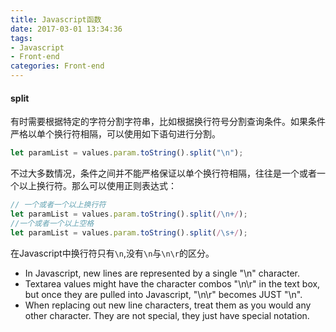 ```yaml
---
title: Javascript函数
date: 2017-03-01 13:34:36
tags:
- Javascript
- Front-end
categories: Front-end
---
```


#### split

有时需要根据特定的字符分割字符串，比如根据换行符号分割查询条件。如果条件严格以单个换行符相隔，可以使用如下语句进行分割。

<!-- more -->

```javascript
let paramList = values.param.toString().split("\n");
```

不过大多数情况，条件之间并不能严格保证以单个换行符相隔，往往是一个或者一个以上换行符。那么可以使用正则表达式：

```javascript
// 一个或者一个以上换行符
let paramList = values.param.toString().split(/\n+/);
//一个或者一个以上空格
let paramList = values.param.toString().split(/\s+/);
```

在Javascript中换行符只有`\n`,没有`\n`与`\n\r`的区分。

* In Javascript, new lines are represented by a single "\n" character.
* Textarea values might have the character combos "\n\r" in the text box, but once they are pulled into Javascript, "\n\r" becomes JUST "\n".
* When replacing out new line characters, treat them as you would any other character. They are not special, they just have special notation.
